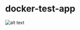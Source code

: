 # docker-test-app


![alt text](https://travis-ci.com/muratvuranok/docker-test-app.svg?branch=main)

